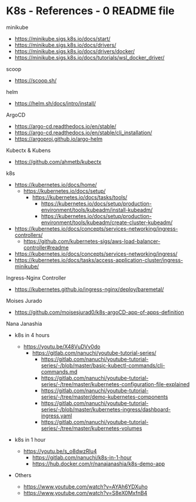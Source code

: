# K8s - References - 0 README file

minikube

- <https://minikube.sigs.k8s.io/docs/start/>
- <https://minikube.sigs.k8s.io/docs/drivers/>
- <https://minikube.sigs.k8s.io/docs/drivers/docker/>
- <https://minikube.sigs.k8s.io/docs/tutorials/wsl_docker_driver/>

scoop

- <https://scoop.sh/>

helm

- <https://helm.sh/docs/intro/install/>

ArgoCD

- <https://argo-cd.readthedocs.io/en/stable/>
- <https://argo-cd.readthedocs.io/en/stable/cli_installation/>
- <https://argoproj.github.io/argo-helm>

Kubectx & Kubens

- <https://github.com/ahmetb/kubectx>

k8s

- <https://kubernetes.io/docs/home/>
  - <https://kubernetes.io/docs/setup/>
    - <https://kubernetes.io/docs/tasks/tools/>
      - <https://kubernetes.io/docs/setup/production-environment/tools/kubeadm/install-kubeadm/>
      - <https://kubernetes.io/docs/setup/production-environment/tools/kubeadm/create-cluster-kubeadm/>
- <https://kubernetes.io/docs/concepts/services-networking/ingress-controllers/>
  - <https://github.com/kubernetes-sigs/aws-load-balancer-controller#readme>
- <https://kubernetes.io/docs/concepts/services-networking/ingress/>
- <https://kubernetes.io/docs/tasks/access-application-cluster/ingress-minikube/>

Ingress-Nginx Controller

- <https://kubernetes.github.io/ingress-nginx/deploy/baremetal/>

Moises Jurado

- <https://github.com/moisesjurad0/k8s-argoCD-app-of-apps-definition>

Nana Janashia

- k8s in 4 hours
  - <https://youtu.be/X48VuDVv0do>
    - <https://gitlab.com/nanuchi/youtube-tutorial-series/>
      - <https://gitlab.com/nanuchi/youtube-tutorial-series/-/blob/master/basic-kubectl-commands/cli-commands.md>
      - <https://gitlab.com/nanuchi/youtube-tutorial-series/-/tree/master/kubernetes-configuration-file-explained>
      - <https://gitlab.com/nanuchi/youtube-tutorial-series/-/tree/master/demo-kubernetes-components>
      - <https://gitlab.com/nanuchi/youtube-tutorial-series/-/blob/master/kubernetes-ingress/dashboard-ingress.yaml>
      - <https://gitlab.com/nanuchi/youtube-tutorial-series/-/tree/master/kubernetes-volumes>

- k8s in 1 hour
  - <https://youtu.be/s_o8dwzRlu4>
    - <https://gitlab.com/nanuchi/k8s-in-1-hour>
    - <https://hub.docker.com/r/nanajanashia/k8s-demo-app>

- Others
  - <https://www.youtube.com/watch?v=AYAh6YDXuho>
  - <https://www.youtube.com/watch?v=S8eX0MxfnB4>
